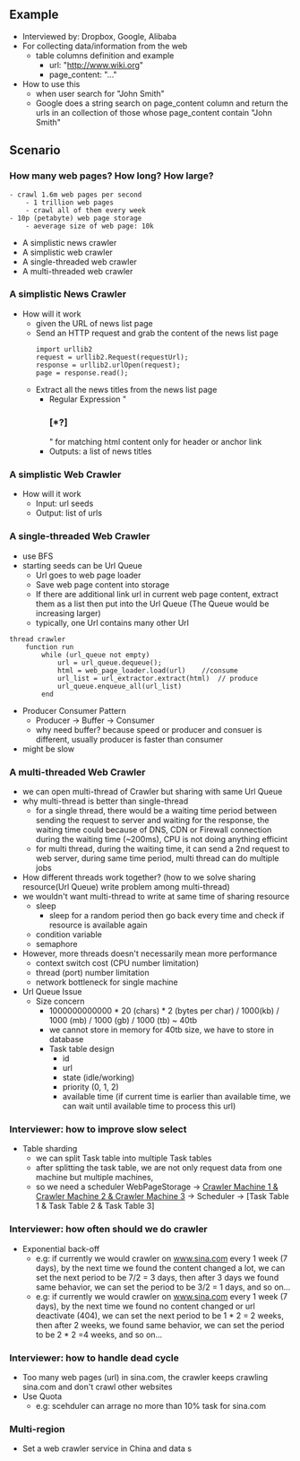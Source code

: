 ## Example
- Interviewed by: Dropbox, Google, Alibaba
- For collecting data/information from the web
	- table columns definition and example
		- url: "http://www.wiki.org"
		- page_content: "<!DOCTYPE html><html>...</html>"
- How to use this
	- when user search for "John Smith"
	- Google does a string search on page_content column and return the urls in an collection of those whose page_content contain "John Smith"

## Scenario
### How many web pages? How long? How large?
	- crawl 1.6m web pages per second
		- 1 trillion web pages
		- crawl all of them every week
	- 10p (petabyte) web page storage
		- aeverage size of web page: 10k
- A simplistic news crawler
- A simplistic web crawler
- A single-threaded web crawler
- A multi-threaded web crawler

### A simplistic News Crawler
- How will it work
	- given the URL of news list page
	- Send an HTTP request and grab the content of the news list page
		```
		import urllib2
		request = urllib2.Request(requestUrl);
		response = urllib2.urlOpen(request);
		page = response.read();
		```
	- Extract all the news titles from the news list page
		- Regular Expression "<h3> <a>[*?]</a></h3>" for matching html content only for header or anchor link
		- Outputs: a list of news titles 

### A simplistic Web Crawler
- How will it work
	- Input: url seeds
	- Output: list of urls

### A single-threaded Web Crawler
- use BFS
- starting seeds can be Url Queue
	- Url goes to web page loader
	- Save web page content into storage
	- If there are additional link url in current web page content, extract them as a list then put into the Url Queue (The Queue would be increasing larger)
	- typically, one Url contains many other Url
```
thread crawler
	function run
		while (url_queue not empty)
			url = url_queue.dequeue();
			html = web_page_loader.load(url)	//consume
			url_list = url_extractor.extract(html)	// produce
			url_queue.enqueue_all(url_list)
		end
```
- Producer Consumer Pattern
	- Producer -> Buffer -> Consumer
	- why need buffer? because speed or producer and consuer is different, usually producer is faster than consumer
- might be slow

### A multi-threaded Web Crawler
- we can open multi-thread of Crawler but sharing with same Url Queue
- why multi-thread is better than single-thread
	- for a single thread, there would be a waiting time period between sending the request to server and waiting for the response, the waiting time could because of DNS, CDN or Firewall connection during the waiting time (~200ms), CPU is not doing anything efficint
	- for multi thread, during the waiting time, it can send a 2nd request to web server, during same time period, multi thread can do multiple jobs
- How different threads work together? (how to we solve sharing resource(Url Queue) write problem among multi-thread)
- we wouldn't want multi-thread to write at same time of sharing resource
	- sleep
		- sleep for a random period then go back every time and check if resource is available again
	- condition variable
	- semaphore
- However, more threads doesn't necessarily mean more performance
	- context switch cost (CPU number limitation)
	- thread (port) number limitation
	- network bottleneck for single machine
- Url Queue Issue
	- Size concern
		- 1000000000000 * 20 (chars) * 2 (bytes per char)  / 1000(kb) / 1000 (mb) / 1000 (gb) / 1000 (tb) ~ 40tb
		- we cannot store in memory for 40tb size, we have to store in database
		- Task table design
			- id
			- url
			- state (idle/working)
			- priority (0, 1, 2)
			- available time (if current time is earlier than available time, we can wait until available time to process this url)

### Interviewer: how to improve slow select
- Table sharding
	- we can split Task table into multiple Task tables
	- after splitting the task table, we are not only request data from one machine but multiple machines,
	- so we need a scheduler 
WebPageStorage -> [Crawler Machine 1 & Crawler Machine 2 & Crawler Machine 3](Web) -> Scheduler -> [Task Table 1 & Task Table 2 & Task Table 3]
### Interviewer: how often should we do crawler
- Exponential back-off
	- e.g: if currently we would crawler on www.sina.com every 1 week (7 days), by the next time we found the content changed a lot, we can set the next period to be 7/2 = 3 days, then after 3 days we found same behavior, we can set the period to be 3/2 = 1 days, and so on...
	- e.g: if currently we would crawler on www.sina.com every 1 week (7 days), by the next time we found no content changed or url deactivate (404), we can set the next period to be 1 * 2 = 2 weeks, then after 2 weeks, we found same behavior, we can set the period to be 2 * 2 =4 weeks, and so on...
### Interviewer: how to handle dead cycle
- Too many web pages (url) in sina.com, the crawler keeps crawling sina.com and don't crawl other websites
- Use Quota
	- e.g: scehduler can arrage no more than 10% task for sina.com
### Multi-region
- Set a web crawler service in China and data s
<!--stackedit_data:
eyJoaXN0b3J5IjpbNjc5NDA5MzQzLDQ3MDE0NDYwNCwtOTQ4OT
I1NDUxLC0xMTg1Njc1MzYwLDE5Mjc3NDY4NTIsMjI1ODI5NzY2
LDg5MzY0Mjg4MywxMTY1ODgwOTU2LDY0OTQ0NzM3MCw2NTMzMD
EsMTQwMzU1ODcyNSwtMTY4NjQ4MjE1LC0xNTY1ODY2ODE4XX0=

-->